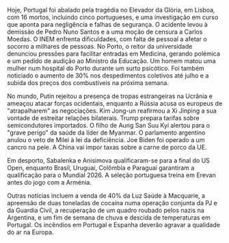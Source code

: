 Hoje, Portugal foi abalado pela tragédia no Elevador da Glória, em Lisboa, com 16 mortos, incluindo cinco portugueses, e uma investigação em curso que aponta para negligência e falhas de segurança. O acidente levou à demissão de Pedro Nuno Santos e a uma moção de censura a Carlos Moedas. O INEM enfrenta dificuldades, com falta de pessoal a afetar o socorro a milhares de pessoas. No Porto, o reitor da universidade denunciou pressões para facilitar entradas em Medicina, gerando polémica e um pedido de audição ao Ministro da Educação. Um homem matou uma mulher num hospital do Porto durante um surto psicótico. Foi também noticiado o aumento de 30% nos despedimentos coletivos até julho e a subida dos preços dos combustíveis na próxima semana.

No mundo, Putin rejeitou a presença de tropas estrangeiras na Ucrânia e ameaçou atacar forças ocidentais, enquanto a Rússia acusa os europeus de "atrapalharem" as negociações. Kim Jong-un reafirmou a Xi Jinping a sua vontade de estreitar relações bilaterais. Trump prepara tarifas sobre semicondutores importados. O filho de Aung San Suu Kyi alertou para o "grave perigo" da saúde da líder de Myanmar. O parlamento argentino anulou o veto de Milei à lei da deficiência. Joe Biden foi operado a um cancro na pele. A China vai impor taxas sobre a carne de porco da UE.

Em desporto, Sabalenka e Anisimova qualificaram-se para a final do US Open, enquanto Brasil, Uruguai, Colômbia e Paraguai garantiram a qualificação para o Mundial 2026. A seleção portuguesa treina em Erevan antes do jogo com a Arménia.

Outras notícias incluem a venda de 40% da Luz Saúde à Macquarie, a apreensão de duas toneladas de cocaína numa operação conjunta da PJ e da Guardia Civil, a recuperação de um quadro roubado pelos nazis na Argentina, e um fim de semana de chuva e descida de temperaturas em Portugal. Os incêndios em Portugal e Espanha deverão agravar a qualidade do ar na Europa.
